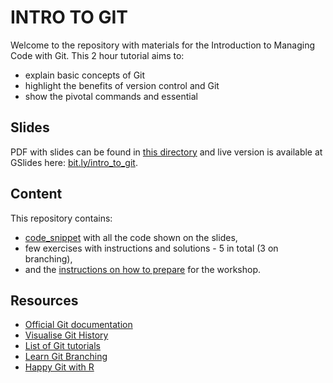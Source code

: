 # INTRO TO GIT

Welcome to the repository with materials for the Introduction to Managing Code with Git. This 2 hour tutorial aims to:
* explain basic concepts of Git
* highlight the benefits of version control and Git
* show the pivotal commands and essential

## Slides

PDF with slides can be found in [this directory](./slides.pdf) and live version is available at GSlides here: [bit.ly/intro_to_git](http://bit.ly/intro_to_git).

## Content

This repository contains:

* [code_snippet](code_snippet.sh) with all the code shown on the slides,
* few exercises with instructions and solutions - 5 in total (3 on branching),
* and the [instructions on how to prepare](How_to_prepare.md) for the workshop.

## Resources

* [Official Git documentation](https://git-scm.com/docs/gittutorial)
* [Visualise Git History](https://github.githistory.xyz/)
* [List of Git tutorials](https://gist.github.com/jaseemabid/1321592)
* [Learn Git Branching](https://learngitbranching.js.org/)
* [Happy Git with R](https://happygitwithr.com/)

